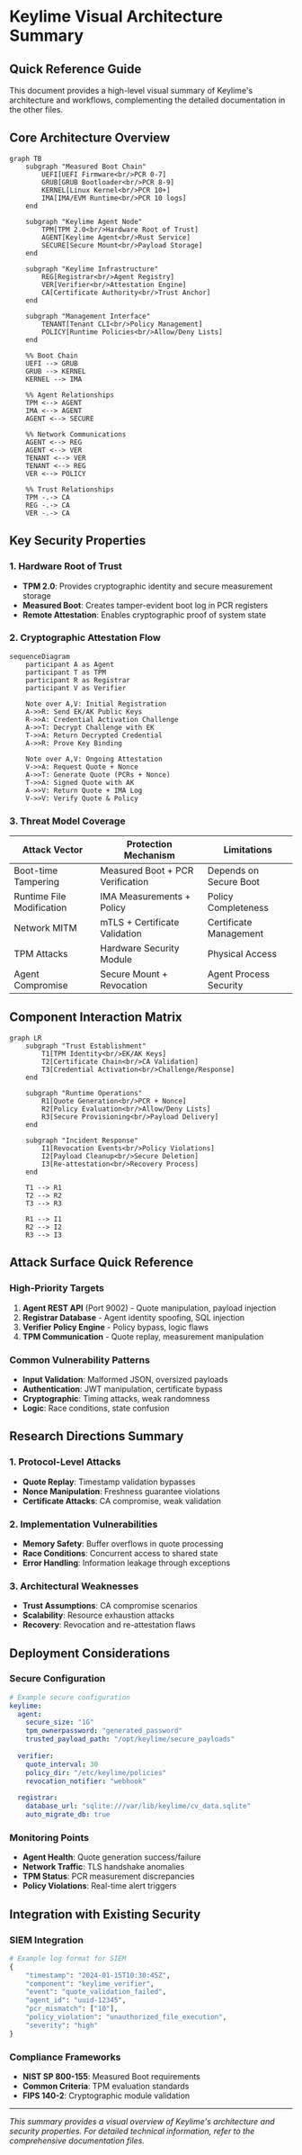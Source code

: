 # Keylime Visual Architecture Summary

## Quick Reference Guide

This document provides a high-level visual summary of Keylime's architecture and workflows, complementing the detailed documentation in the other files.

## Core Architecture Overview

```mermaid
graph TB
    subgraph "Measured Boot Chain"
        UEFI[UEFI Firmware<br/>PCR 0-7]
        GRUB[GRUB Bootloader<br/>PCR 8-9]
        KERNEL[Linux Kernel<br/>PCR 10+]
        IMA[IMA/EVM Runtime<br/>PCR 10 logs]
    end
    
    subgraph "Keylime Agent Node"
        TPM[TPM 2.0<br/>Hardware Root of Trust]
        AGENT[Keylime Agent<br/>Rust Service]
        SECURE[Secure Mount<br/>Payload Storage]
    end
    
    subgraph "Keylime Infrastructure"
        REG[Registrar<br/>Agent Registry]
        VER[Verifier<br/>Attestation Engine]
        CA[Certificate Authority<br/>Trust Anchor]
    end
    
    subgraph "Management Interface"
        TENANT[Tenant CLI<br/>Policy Management]
        POLICY[Runtime Policies<br/>Allow/Deny Lists]
    end
    
    %% Boot Chain
    UEFI --> GRUB
    GRUB --> KERNEL
    KERNEL --> IMA
    
    %% Agent Relationships
    TPM <--> AGENT
    IMA <--> AGENT
    AGENT <--> SECURE
    
    %% Network Communications
    AGENT <--> REG
    AGENT <--> VER
    TENANT <--> VER
    TENANT <--> REG
    VER <--> POLICY
    
    %% Trust Relationships
    TPM -.-> CA
    REG -.-> CA
    VER -.-> CA
```

## Key Security Properties

### 1. Hardware Root of Trust
- **TPM 2.0**: Provides cryptographic identity and secure measurement storage
- **Measured Boot**: Creates tamper-evident boot log in PCR registers
- **Remote Attestation**: Enables cryptographic proof of system state

### 2. Cryptographic Attestation Flow
```mermaid
sequenceDiagram
    participant A as Agent
    participant T as TPM
    participant R as Registrar
    participant V as Verifier
    
    Note over A,V: Initial Registration
    A->>R: Send EK/AK Public Keys
    R->>A: Credential Activation Challenge
    A->>T: Decrypt Challenge with EK
    T->>A: Return Decrypted Credential
    A->>R: Prove Key Binding
    
    Note over A,V: Ongoing Attestation
    V->>A: Request Quote + Nonce
    A->>T: Generate Quote (PCRs + Nonce)
    T->>A: Signed Quote with AK
    A->>V: Return Quote + IMA Log
    V->>V: Verify Quote & Policy
```

### 3. Threat Model Coverage

| **Attack Vector** | **Protection Mechanism** | **Limitations** |
|-------------------|-------------------------|------------------|
| Boot-time Tampering | Measured Boot + PCR Verification | Depends on Secure Boot |
| Runtime File Modification | IMA Measurements + Policy | Policy Completeness |
| Network MITM | mTLS + Certificate Validation | Certificate Management |
| TPM Attacks | Hardware Security Module | Physical Access |
| Agent Compromise | Secure Mount + Revocation | Agent Process Security |

## Component Interaction Matrix

```mermaid
graph LR
    subgraph "Trust Establishment"
        T1[TPM Identity<br/>EK/AK Keys]
        T2[Certificate Chain<br/>CA Validation]
        T3[Credential Activation<br/>Challenge/Response]
    end
    
    subgraph "Runtime Operations"
        R1[Quote Generation<br/>PCR + Nonce]
        R2[Policy Evaluation<br/>Allow/Deny Lists]
        R3[Secure Provisioning<br/>Payload Delivery]
    end
    
    subgraph "Incident Response"
        I1[Revocation Events<br/>Policy Violations]
        I2[Payload Cleanup<br/>Secure Deletion]
        I3[Re-attestation<br/>Recovery Process]
    end
    
    T1 --> R1
    T2 --> R2
    T3 --> R3
    
    R1 --> I1
    R2 --> I2
    R3 --> I3
```

## Attack Surface Quick Reference

### High-Priority Targets
1. **Agent REST API** (Port 9002) - Quote manipulation, payload injection
2. **Registrar Database** - Agent identity spoofing, SQL injection
3. **Verifier Policy Engine** - Policy bypass, logic flaws
4. **TPM Communication** - Quote replay, measurement manipulation

### Common Vulnerability Patterns
- **Input Validation**: Malformed JSON, oversized payloads
- **Authentication**: JWT manipulation, certificate bypass
- **Cryptographic**: Timing attacks, weak randomness
- **Logic**: Race conditions, state confusion

## Research Directions Summary

### 1. Protocol-Level Attacks
- **Quote Replay**: Timestamp validation bypasses
- **Nonce Manipulation**: Freshness guarantee violations
- **Certificate Attacks**: CA compromise, weak validation

### 2. Implementation Vulnerabilities
- **Memory Safety**: Buffer overflows in quote processing
- **Race Conditions**: Concurrent access to shared state
- **Error Handling**: Information leakage through exceptions

### 3. Architectural Weaknesses
- **Trust Assumptions**: CA compromise scenarios
- **Scalability**: Resource exhaustion attacks
- **Recovery**: Revocation and re-attestation flaws

## Deployment Considerations

### Secure Configuration
```yaml
# Example secure configuration
keylime:
  agent:
    secure_size: "1G"
    tpm_ownerpassword: "generated_password"
    trusted_payload_path: "/opt/keylime/secure_payloads"
    
  verifier:
    quote_interval: 30
    policy_dir: "/etc/keylime/policies"
    revocation_notifier: "webhook"
    
  registrar:
    database_url: "sqlite:///var/lib/keylime/cv_data.sqlite"
    auto_migrate_db: true
```

### Monitoring Points
- **Agent Health**: Quote generation success/failure
- **Network Traffic**: TLS handshake anomalies
- **TPM Status**: PCR measurement discrepancies
- **Policy Violations**: Real-time alert triggers

## Integration with Existing Security

### SIEM Integration
```python
# Example log format for SIEM
{
    "timestamp": "2024-01-15T10:30:45Z",
    "component": "keylime_verifier",
    "event": "quote_validation_failed",
    "agent_id": "uuid-12345",
    "pcr_mismatch": ["10"],
    "policy_violation": "unauthorized_file_execution",
    "severity": "high"
}
```

### Compliance Frameworks
- **NIST SP 800-155**: Measured Boot requirements
- **Common Criteria**: TPM evaluation standards
- **FIPS 140-2**: Cryptographic module validation

---

*This summary provides a visual overview of Keylime's architecture and security properties. For detailed technical information, refer to the comprehensive documentation files.*
